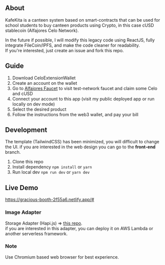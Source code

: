 ## About  
KafeKita is a canteen system based on smart-contracts that can be used for school students to buy canteen products using Crypto,
in this case cUSD stablecoin (Alfajores Celo Network).  

In the future if possible, I will modify this legacy code using ReactJS, fully integrate FileCoin/IPFS, and make the code cleaner for readability.  
If you're interested, just create an issue and fork this repo.

## Guide
1. Download CeloExtensionWallet
2. Create an account on the wallet
3. Go to [Alfajores Faucet](https://celo.org/developers/faucet) to visit test-network faucet and claim some Celo and cUSD
4. Connect your account to this app (visit my public deployed app or run locally on dev mode)
5. Select the desired product
6. Follow the instructions from the web3 wallet, and pay your bill

## Development
The template (TailwindCSS) has been minimized, you will difficult to change the UI.
if you are interested in the web design you can go to the **front-end** branch.
1. Clone this repo
2. Install dependency `npm install` or `yarn`
3. Run local dev `npm run dev` or `yarn dev`

## Live Demo

https://gracious-booth-2f55a6.netlify.app/#

### Image Adapter
Storage Adapter (Hapi.js) => [this repo](https://github.com/khafidprayoga/kafekita-storage-adapter).  
if you are interested in this adapter, you can deploy it on 
AWS Lambda or another serverless framework.
### Note
Use Chromium based web browser for best experience.
